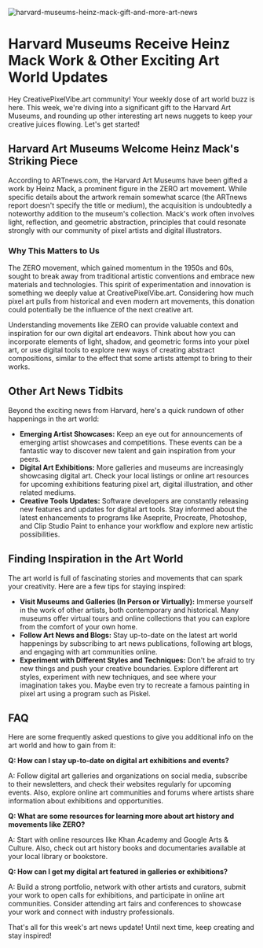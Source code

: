 ![harvard-museums-heinz-mack-gift-and-more-art-news](https://images.pexels.com/photos/2704910/pexels-photo-2704910.jpeg?auto=compress&cs=tinysrgb&fit=crop&h=627&w=1200)

# Harvard Museums Receive Heinz Mack Work & Other Exciting Art World Updates

Hey CreativePixelVibe.art community! Your weekly dose of art world buzz is here. This week, we're diving into a significant gift to the Harvard Art Museums, and rounding up other interesting art news nuggets to keep your creative juices flowing. Let's get started!

## Harvard Art Museums Welcome Heinz Mack's Striking Piece

According to ARTnews.com, the Harvard Art Museums have been gifted a work by Heinz Mack, a prominent figure in the ZERO art movement. While specific details about the artwork remain somewhat scarce (the ARTnews report doesn't specify the title or medium), the acquisition is undoubtedly a noteworthy addition to the museum's collection. Mack's work often involves light, reflection, and geometric abstraction, principles that could resonate strongly with our community of pixel artists and digital illustrators.

### Why This Matters to Us

The ZERO movement, which gained momentum in the 1950s and 60s, sought to break away from traditional artistic conventions and embrace new materials and technologies. This spirit of experimentation and innovation is something we deeply value at CreativePixelVibe.art. Considering how much pixel art pulls from historical and even modern art movements, this donation could potentially be the influence of the next creative art.

Understanding movements like ZERO can provide valuable context and inspiration for our own digital art endeavors. Think about how you can incorporate elements of light, shadow, and geometric forms into your pixel art, or use digital tools to explore new ways of creating abstract compositions, similar to the effect that some artists attempt to bring to their works.

## Other Art News Tidbits

Beyond the exciting news from Harvard, here's a quick rundown of other happenings in the art world:

*   **Emerging Artist Showcases:** Keep an eye out for announcements of emerging artist showcases and competitions. These events can be a fantastic way to discover new talent and gain inspiration from your peers.
*   **Digital Art Exhibitions:** More galleries and museums are increasingly showcasing digital art. Check your local listings or online art resources for upcoming exhibitions featuring pixel art, digital illustration, and other related mediums.
*   **Creative Tools Updates:** Software developers are constantly releasing new features and updates for digital art tools. Stay informed about the latest enhancements to programs like Aseprite, Procreate, Photoshop, and Clip Studio Paint to enhance your workflow and explore new artistic possibilities.

## Finding Inspiration in the Art World

The art world is full of fascinating stories and movements that can spark your creativity. Here are a few tips for staying inspired:

*   **Visit Museums and Galleries (In Person or Virtually):** Immerse yourself in the work of other artists, both contemporary and historical. Many museums offer virtual tours and online collections that you can explore from the comfort of your own home.
*   **Follow Art News and Blogs:** Stay up-to-date on the latest art world happenings by subscribing to art news publications, following art blogs, and engaging with art communities online.
*   **Experiment with Different Styles and Techniques:** Don't be afraid to try new things and push your creative boundaries. Explore different art styles, experiment with new techniques, and see where your imagination takes you. Maybe even try to recreate a famous painting in pixel art using a program such as Piskel.

## FAQ

Here are some frequently asked questions to give you additional info on the art world and how to gain from it:

**Q: How can I stay up-to-date on digital art exhibitions and events?**

A: Follow digital art galleries and organizations on social media, subscribe to their newsletters, and check their websites regularly for upcoming events. Also, explore online art communities and forums where artists share information about exhibitions and opportunities.

**Q: What are some resources for learning more about art history and movements like ZERO?**

A: Start with online resources like Khan Academy and Google Arts & Culture. Also, check out art history books and documentaries available at your local library or bookstore.

**Q: How can I get my digital art featured in galleries or exhibitions?**

A: Build a strong portfolio, network with other artists and curators, submit your work to open calls for exhibitions, and participate in online art communities. Consider attending art fairs and conferences to showcase your work and connect with industry professionals.

That's all for this week's art news update! Until next time, keep creating and stay inspired!
